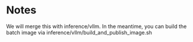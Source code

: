 # Notes

We will merge this with inference/vllm. In the meantime, you can build the batch image via inference/vllm/build_and_publish_image.sh